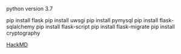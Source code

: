 python version 3.7

pip install flask
pip install uwsgi
pip install pymysql
pip install flask-sqlalchemy
pip install flask-script
pip install flask-migrate
pip install cryptography

[HackMD](https://hackmd.io/@uo0IthDnRdahLIQFI95x-A/SkrjwFAGr)
